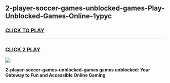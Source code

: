 
## 2-player-soccer-games-unblocked-games-Play-Unblocked-Games-Online-1ypyc
<h3>
<a href="https://premium76.site?title=2-player-soccer-games-unblocked-games&ref=25A">CLICK TO PLAY</a></h3>
<hr>

<h3>
<a href="https://premium76.site?title=2-player-soccer-games-unblocked-games&ref=25A">CLICK 2 PLAY</a>
  
</h3>

<a href="https://premium76.site?title=2-player-soccer-games-unblocked-games&ref=25A"><img src="https://clearcache.store/games.png"></a>


**2-player-soccer-games-unblocked-games games unblocked: Your Gateway to Fun and Accessible Online Gaming**
